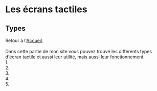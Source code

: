 # Les écrans tactiles
## Types
Retour à l'[Accueil](tactiles.md).\
\
Dans cette partie de mon site vous pouvez trouvé les différents types d'écran tactile et aussi leur utilité, mais aussi leur fonctionnement.\
1.\
2.\
3.\
4.\
5.


